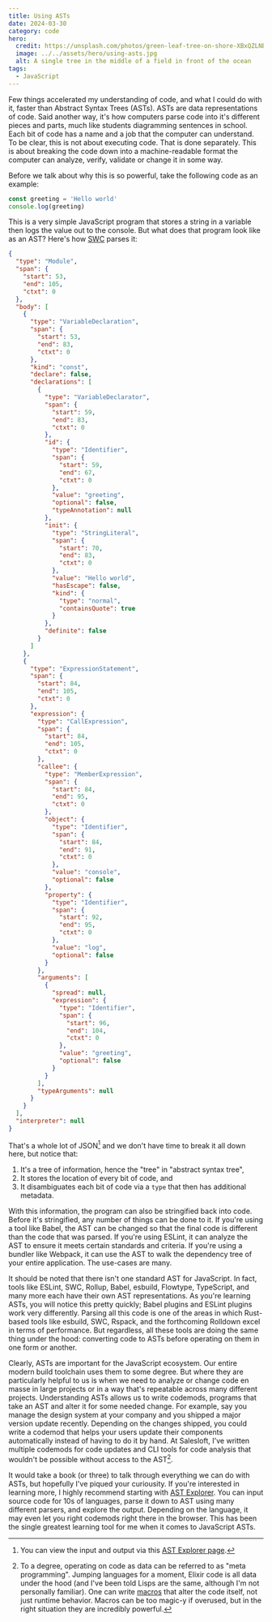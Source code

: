 ```yaml
---
title: Using ASTs
date: 2024-03-30
category: code
hero:
  credit: https://unsplash.com/photos/green-leaf-tree-on-shore-XBxQZLNBM0Q
  image: ../../assets/hero/using-asts.jpg
  alt: A single tree in the middle of a field in front of the ocean
tags:
  - JavaScript
---
```


Few things accelerated my understanding of code, and what I could do with it, faster than Abstract Syntax Trees (ASTs). ASTs are data representations of code. Said another way, it's how computers parse code into it's different pieces and parts, much like students diagramming sentences in school. Each bit of code has a name and a job that the computer can understand. To be clear, this is not about executing code. That is done separately. This is about breaking the code down into a machine-readable format the computer can analyze, verify, validate or change it in some way.

Before we talk about why this is so powerful, take the following code as an example:

```js
const greeting = 'Hello world'
console.log(greeting)
```

This is a very simple JavaScript program that stores a string in a variable then logs the value out to the console. But what does that program look like as an AST? Here's how [SWC](https://swc.rs/) parses it:

```json
{
  "type": "Module",
  "span": {
    "start": 53,
    "end": 105,
    "ctxt": 0
  },
  "body": [
    {
      "type": "VariableDeclaration",
      "span": {
        "start": 53,
        "end": 83,
        "ctxt": 0
      },
      "kind": "const",
      "declare": false,
      "declarations": [
        {
          "type": "VariableDeclarator",
          "span": {
            "start": 59,
            "end": 83,
            "ctxt": 0
          },
          "id": {
            "type": "Identifier",
            "span": {
              "start": 59,
              "end": 67,
              "ctxt": 0
            },
            "value": "greeting",
            "optional": false,
            "typeAnnotation": null
          },
          "init": {
            "type": "StringLiteral",
            "span": {
              "start": 70,
              "end": 83,
              "ctxt": 0
            },
            "value": "Hello world",
            "hasEscape": false,
            "kind": {
              "type": "normal",
              "containsQuote": true
            }
          },
          "definite": false
        }
      ]
    },
    {
      "type": "ExpressionStatement",
      "span": {
        "start": 84,
        "end": 105,
        "ctxt": 0
      },
      "expression": {
        "type": "CallExpression",
        "span": {
          "start": 84,
          "end": 105,
          "ctxt": 0
        },
        "callee": {
          "type": "MemberExpression",
          "span": {
            "start": 84,
            "end": 95,
            "ctxt": 0
          },
          "object": {
            "type": "Identifier",
            "span": {
              "start": 84,
              "end": 91,
              "ctxt": 0
            },
            "value": "console",
            "optional": false
          },
          "property": {
            "type": "Identifier",
            "span": {
              "start": 92,
              "end": 95,
              "ctxt": 0
            },
            "value": "log",
            "optional": false
          }
        },
        "arguments": [
          {
            "spread": null,
            "expression": {
              "type": "Identifier",
              "span": {
                "start": 96,
                "end": 104,
                "ctxt": 0
              },
              "value": "greeting",
              "optional": false
            }
          }
        ],
        "typeArguments": null
      }
    }
  ],
  "interpreter": null
}
```

That's a whole lot of JSON[^1] and we don't have time to break it all down here, but notice that:

1. It's a tree of information, hence the "tree" in "abstract syntax tree",
2. It stores the location of every bit of code, and
3. It disambiguates each bit of code via a `type` that then has additional metadata.

With this information, the program can also be stringified back into code. Before it's stringified, any number of things can be done to it. If you're using a tool like Babel, the AST can be changed so that the final code is different than the code that was parsed. If you're using ESLint, it can analyze the AST to ensure it meets certain standards and criteria. If you're using a bundler like Webpack, it can use the AST to walk the dependency tree of your entire application. The use-cases are many.

It should be noted that there isn't one standard AST for JavaScript. In fact, tools like ESLint, SWC, Rollup, Babel, esbuild, Flowtype, TypeScript, and many more each have their own AST representations. As you're learning ASTs, you will notice this pretty quickly; Babel plugins and ESLint plugins work very differently. Parsing all this code is one of the areas in which Rust-based tools like esbuild, SWC, Rspack, and the forthcoming Rolldown excel in terms of performance. But regardless, all these tools are doing the same thing under the hood: converting code to ASTs before operating on them in one form or another.

Clearly, ASTs are important for the JavaScript ecosystem. Our entire modern build toolchain uses them to some degree. But where they are particularly helpful to us is when we need to analyze or change code en masse in large projects or in a way that's repeatable across many different projects. Understanding ASTs allows us to write codemods, programs that take an AST and alter it for some needed change. For example, say you manage the design system at your company and you shipped a major version update recently. Depending on the changes shipped, you could write a codemod that helps your users update their components automatically instead of having to do it by hand. At Salesloft, I've written multiple codemods for code updates and CLI tools for code analysis that wouldn't be possible without access to the AST[^2].

It would take a book (or three) to talk through everything we can do with ASTs, but hopefully I've piqued your curiousity. If you're interested in learning more, I highly recommend starting with [AST Explorer](https://astexplorer.net/). You can input source code for 10s of languages, parse it down to AST using many different parsers, and explore the output. Depending on the language, it may even let you right codemods right there in the browser. This has been the single greatest learning tool for me when it comes to JavaScript ASTs.

[^1]: You can view the input and output via this [AST Explorer page](https://astexplorer.net/#/gist/5751074dd7a55393aea9e32c54bbc5f4/ed5f3bd5b3baab0c02d84e89db5f591cd6648abd).
[^2]: To a degree, operating on code as data can be referred to as "meta programming". Jumping languages for a moment, Elixir code is all data under the hood (and I've been told Lisps are the same, although I'm not personally familiar). One can write [macros](https://hexdocs.pm/elixir/macros.html) that alter the code itself, not just runtime behavior. Macros can be too magic-y if overused, but in the right situation they are incredibly powerful.
